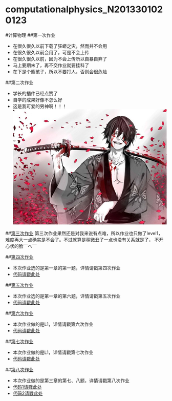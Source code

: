 # computationalphysics_N2013301020123
#计算物理
##第一次作业
*  在很久很久以前下载了狂蟒之灾，然而并不会用
*  在很久很久以前会用了，可是不会上传
*  在很久很久以前，因为不会上传所以自暴自弃了
*  马上要期末了，再不交作业就要挂科了
*  在下是个熊孩子，所以不要打人，否则会很危险

##第二次作业
*  学长的插件已经点赞了
*  自学的成果好像不怎么好
* 这是我可爱的男神啊！！！ ![这是我可爱的男神！](https://github.com/Gailpig/computationalphysics_N2013301020123/blob/master/20120621234520_QSu3L.thumb.600_0.jpg)

##[第三次作业](https://github.com/Gailpig/computationalphysics_N2013301020123/blob/master/untitled0.py)
第三次作业果然还是对我来说有点难，所以作业也只做了level1，难度再大一点确实是不会了。不过就算是稍微丑了一点也没有关系就是了，
不开心状的脸￣へ￣

##[第四次作业](https://www.zybuluo.com/Gailpig/note/408517)
*  本次作业选的是第一章的第一题，详情请戳第四次作业
*  [代码请戳此处](https://github.com/Gailpig/computationalphysics_N2013301020123/blob/master/untitled1.py)

##[第五次作业](https://www.zybuluo.com/Gailpig/note/406571)
*  本次作业选的是第一章的第六题，详情请戳第五次作业
*  [代码请戳此处](https://github.com/Gailpig/computationalphysics_N2013301020123/blob/master/untitled2.py)

##[第六次作业](https://www.zybuluo.com/Gailpig/note/408528)
* 本次作业做的是L1，详情请戳第六次作业
* [代码请戳此处](https://github.com/Gailpig/computationalphysics_N2013301020123/blob/master/untitled3.py)
 
##[第七次作业](https://www.zybuluo.com/Gailpig/note/408588)
*  本次作业做的是L1，详情请戳第七次作业
*  [代码请戳此处](https://github.com/Gailpig/computationalphysics_N2013301020123/blob/master/untitled4.py)

##[第八次作业](https://www.zybuluo.com/Gailpig/note/408964)
*  本次作业做的是第三章的第七、八题，详情请戳第八次作业
*  [代码1请戳此处](https://github.com/Gailpig/computationalphysics_N2013301020123/blob/master/untitled5.py)
*  [代码2请戳此处](https://github.com/Gailpig/computationalphysics_N2013301020123/blob/master/untitled6.py)
